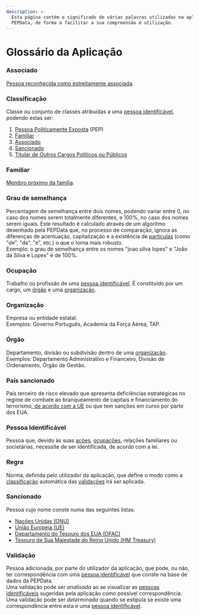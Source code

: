 ```yaml
---
description: >-
  Esta página contém o significado de várias palavras utilizadas na aplicação da
  PEPData, de forma a facilitar a sua compreensão e utilização.
---
```


# Glossário da Aplicação

### Associado

[Pessoa reconhecida como estreitamente associada](glossario-legal-portugal.md#pessoa-reconhecida-como-estreitamente-associada).



### Classificação

Classe ou conjunto de classes atribuídas a uma [pessoa identificável](glossario-aplicacao.md#pessoa-identificavel), podendo estas ser:

1. [Pessoa Politicamente Exposta](glossario-legal-portugal.md#pessoa-politicamente-exposta) \(PEP\)
2. [Familiar](glossario-aplicacao.md#familiar)
3. [Associado](glossario-aplicacao.md#associado)
4. [Sancionado](glossario-aplicacao.md#sancionado)
5. [Titular de Outros Cargos Políticos ou Públicos](glossario-legal-portugal.md#titular-de-outros-cargos-politicos-ou-publicos)



### Familiar

[Membro próximo da família](glossario-legal-portugal.md#membro-proximo-da-familia).



### Grau de semelhança

Percentagem de semelhança entre dois nomes, podendo variar entre 0, no caso dos nomes serem totalmente diferentes, e 100%, no caso dos nomes serem iguais. Este resultado é calculado através de um algoritmo desenhado pela PEPData que, no processo de comparação, ignora as diferenças de acentuação, capitalização e a existência de [partículas](https://www.irn.mj.pt/IRN/sections/irn/a_registral/registo-civil/docs-do-civil/dar-o-nome/) \(como "de", "da", "e", etc.\) o que o torna mais robusto.  
Exemplo: o grau de semelhança entre os nomes "joao silva lopes" e "João da Silva e Lopes" é de 100%.



### Ocupação

Trabalho ou profissão de uma [pessoa identificável](glossario-aplicacao.md#pessoa-identificavel). É constituído por um cargo, um [órgão](glossario-aplicacao.md#orgao) e uma [organização](glossario-aplicacao.md#organizacao).



### Organização

Empresa ou entidade estatal.   
Exemplos: Governo Português, Academia da Força Aérea, TAP.



### Órgão

Departamento, divisão ou subdivisão dentro de uma [organização](glossario-aplicacao.md#organizacao).  
Exemplos: Departamento Administrativo e Financeiro, Divisão de Ordenamento, Órgão de Gestão.



### País sancionado

País terceiro de risco elevado que apresenta deficiências estratégicas no regime de combate ao branqueamento de capitais e financiamento do terrorismo,[ de acordo com a UE](https://www.portalbcft.pt/pt-pt/content/pa%C3%ADses-terceiros-de-risco-elevado) ou que tem sanções em curso por parte dos EUA.



### Pessoa Identificável

Pessoa que, devido às suas [ações](glossario-aplicacao.md#sancionado), [ocupações](glossario-aplicacao.md#ocupacao), relações familiares ou societárias, necessite de ser identificada, de acordo com a lei.



### Regra

Norma, definida pelo utilizador da aplicação, que define o modo como a [classificação](glossario-aplicacao.md#classificacao) automática das [validações](glossario-aplicacao.md#validacao) irá ser aplicada.



### Sancionado

Pessoa cujo nome conste numa das seguintes listas:

* [Nações Unidas \(ONU\)](https://www.un.org/securitycouncil/)
* [União Europeia \(UE\)](https://www.sanctionsmap.eu/#/main)
* [Departamento do Tesouro dos EUA \(OFAC\) ](https://www.treasury.gov/resource-center/sanctions/SDN-List/Pages/default.aspx)
* [Tesouro de Sua Majestade do Reino Unido \(HM Treasury\)](https://www.gov.uk/government/organisations/hm-treasury)

### Validação

Pessoa adicionada, por parte do utilizador da aplicação, que pode, ou não, ter correspondência com uma [pessoa identificável](glossario-aplicacao.md#pessoa-identificavel) que conste na base de dados da PEPData.  
Uma validação pode ser _analisada_ ao se visualizar as [pessoas identificáveis](glossario-aplicacao.md#pessoa-identificavel) sugeridas pela aplicação como possível correspondência.  
Uma validação pode ser _determinada_ quando se estipula se existe uma correspondência entre esta e uma [pessoa identificável](glossario-aplicacao.md#pessoa-identificavel).



